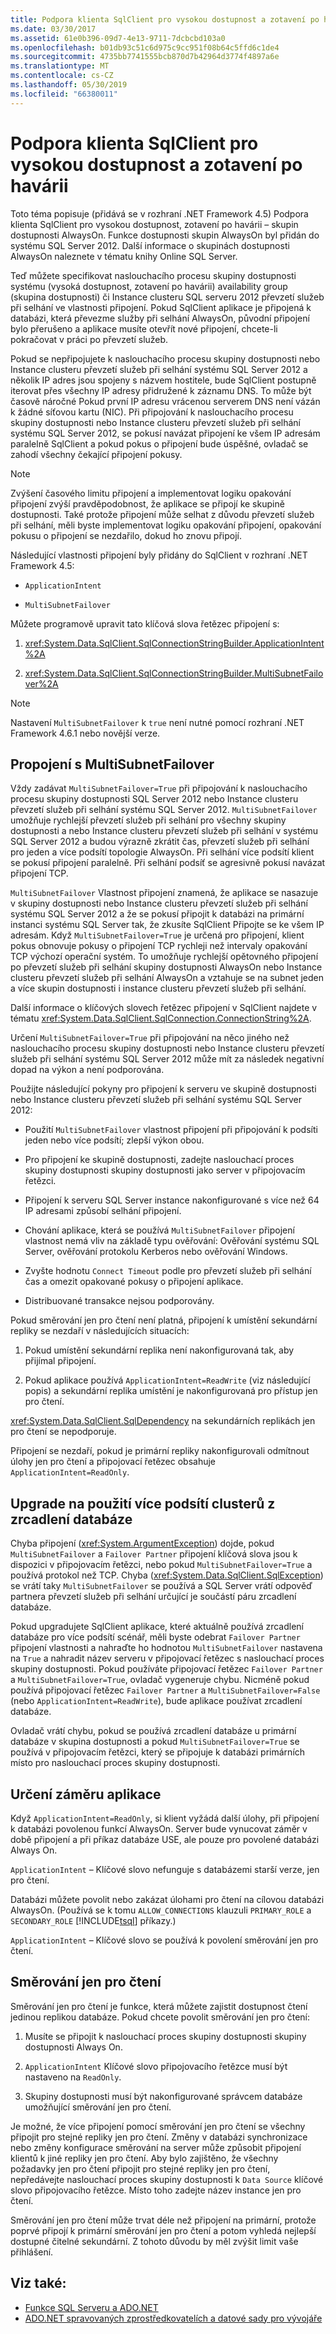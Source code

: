 ```yaml
---
title: Podpora klienta SqlClient pro vysokou dostupnost a zotavení po havárii
ms.date: 03/30/2017
ms.assetid: 61e0b396-09d7-4e13-9711-7dcbcbd103a0
ms.openlocfilehash: b01db93c51c6d975c9cc951f08b64c5ffd6c1de4
ms.sourcegitcommit: 4735bb7741555bcb870d7b42964d3774f4897a6e
ms.translationtype: MT
ms.contentlocale: cs-CZ
ms.lasthandoff: 05/30/2019
ms.locfileid: "66380011"
---
```

# <a name="sqlclient-support-for-high-availability-disaster-recovery"></a>Podpora klienta SqlClient pro vysokou dostupnost a zotavení po havárii
Toto téma popisuje (přidává se v rozhraní .NET Framework 4.5) Podpora klienta SqlClient pro vysokou dostupnost, zotavení po havárii – skupin dostupnosti AlwaysOn.  Funkce dostupnosti skupin AlwaysOn byl přidán do systému SQL Server 2012. Další informace o skupinách dostupnosti AlwaysOn naleznete v tématu knihy Online SQL Server.  
  
 Teď můžete specifikovat naslouchacího procesu skupiny dostupnosti systému (vysoká dostupnost, zotavení po havárii) availability group (skupina dostupnosti) či Instance clusteru SQL serveru 2012 převzetí služeb při selhání ve vlastnosti připojení. Pokud SqlClient aplikace je připojená k databázi, která převezme služby při selhání AlwaysOn, původní připojení bylo přerušeno a aplikace musíte otevřít nové připojení, chcete-li pokračovat v práci po převzetí služeb.  
  
 Pokud se nepřipojujete k naslouchacího procesu skupiny dostupnosti nebo Instance clusteru převzetí služeb při selhání systému SQL Server 2012 a několik IP adres jsou spojeny s názvem hostitele, bude SqlClient postupně iterovat přes všechny IP adresy přidružené k záznamu DNS. To může být časově náročné Pokud první IP adresu vrácenou serverem DNS není vázán k žádné síťovou kartu (NIC). Při připojování k naslouchacího procesu skupiny dostupnosti nebo Instance clusteru převzetí služeb při selhání systému SQL Server 2012, se pokusí navázat připojení ke všem IP adresám paralelně SqlClient a pokud pokus o připojení bude úspěšné, ovladač se zahodí všechny čekající připojení pokusy.  
  
> [!NOTE]
>  Zvýšení časového limitu připojení a implementovat logiku opakování připojení zvýší pravděpodobnost, že aplikace se připojí ke skupině dostupnosti. Také protože připojení může selhat z důvodu převzetí služeb při selhání, měli byste implementovat logiku opakování připojení, opakování pokusu o připojení se nezdařilo, dokud ho znovu připojí.  
  
 Následující vlastnosti připojení byly přidány do SqlClient v rozhraní .NET Framework 4.5:  
  
- `ApplicationIntent`  
  
- `MultiSubnetFailover`  
  
 Můžete programově upravit tato klíčová slova řetězec připojení s:  
  
1. <xref:System.Data.SqlClient.SqlConnectionStringBuilder.ApplicationIntent%2A>  
  
2. <xref:System.Data.SqlClient.SqlConnectionStringBuilder.MultiSubnetFailover%2A>  

> [!NOTE]
>  Nastavení `MultiSubnetFailover` k `true` není nutné pomocí rozhraní .NET Framework 4.6.1 nebo novější verze.
  
## <a name="connecting-with-multisubnetfailover"></a>Propojení s MultiSubnetFailover  
 Vždy zadávat `MultiSubnetFailover=True` při připojování k naslouchacího procesu skupiny dostupnosti SQL Server 2012 nebo Instance clusteru převzetí služeb při selhání systému SQL Server 2012. `MultiSubnetFailover` umožňuje rychlejší převzetí služeb při selhání pro všechny skupiny dostupnosti a nebo Instance clusteru převzetí služeb při selhání v systému SQL Server 2012 a budou výrazně zkrátit čas, převzetí služeb při selhání pro jeden a více podsítí topologie AlwaysOn. Při selhání více podsítí klient se pokusí připojení paralelně. Při selhání podsíť se agresivně pokusí navázat připojení TCP.  
  
 `MultiSubnetFailover` Vlastnost připojení znamená, že aplikace se nasazuje v skupiny dostupnosti nebo Instance clusteru převzetí služeb při selhání systému SQL Server 2012 a že se pokusí připojit k databázi na primární instanci systému SQL Server tak, že zkusíte SqlClient Připojte se ke všem IP adresám. Když `MultiSubnetFailover=True` je určená pro připojení, klient pokus obnovuje pokusy o připojení TCP rychleji než intervaly opakování TCP výchozí operační systém. To umožňuje rychlejší opětovného připojení po převzetí služeb při selhání skupiny dostupnosti AlwaysOn nebo Instance clusteru převzetí služeb při selhání AlwaysOn a vztahuje se na subnet jeden a více skupin dostupnosti i instance clusteru převzetí služeb při selhání.  
  
 Další informace o klíčových slovech řetězec připojení v SqlClient najdete v tématu <xref:System.Data.SqlClient.SqlConnection.ConnectionString%2A>.  
  
 Určení `MultiSubnetFailover=True` při připojování na něco jiného než naslouchacího procesu skupiny dostupnosti nebo Instance clusteru převzetí služeb při selhání systému SQL Server 2012 může mít za následek negativní dopad na výkon a není podporována.  
  
 Použijte následující pokyny pro připojení k serveru ve skupině dostupnosti nebo Instance clusteru převzetí služeb při selhání systému SQL Server 2012:  
  
- Použití `MultiSubnetFailover` vlastnost připojení při připojování k podsíti jeden nebo více podsítí; zlepší výkon obou.  
  
- Pro připojení ke skupině dostupnosti, zadejte naslouchací proces skupiny dostupnosti skupiny dostupnosti jako server v připojovacím řetězci.  
  
- Připojení k serveru SQL Server instance nakonfigurované s více než 64 IP adresami způsobí selhání připojení.  
  
- Chování aplikace, která se používá `MultiSubnetFailover` připojení vlastnost nemá vliv na základě typu ověřování: Ověřování systému SQL Server, ověřování protokolu Kerberos nebo ověřování Windows.  
  
- Zvyšte hodnotu `Connect Timeout` podle pro převzetí služeb při selhání čas a omezit opakované pokusy o připojení aplikace.  
  
- Distribuované transakce nejsou podporovány.  
  
 Pokud směrování jen pro čtení není platná, připojení k umístění sekundární repliky se nezdaří v následujících situacích:  
  
1. Pokud umístění sekundární replika není nakonfigurovaná tak, aby přijímal připojení.  
  
2. Pokud aplikace používá `ApplicationIntent=ReadWrite` (viz následující popis) a sekundární replika umístění je nakonfigurovaná pro přístup jen pro čtení.  
  
 <xref:System.Data.SqlClient.SqlDependency> na sekundárních replikách jen pro čtení se nepodporuje.  
  
 Připojení se nezdaří, pokud je primární repliky nakonfigurovali odmítnout úlohy jen pro čtení a připojovací řetězec obsahuje `ApplicationIntent=ReadOnly`.  
  
## <a name="upgrading-to-use-multi-subnet-clusters-from-database-mirroring"></a>Upgrade na použití více podsítí clusterů z zrcadlení databáze  
 Chyba připojení (<xref:System.ArgumentException>) dojde, pokud `MultiSubnetFailover` a `Failover Partner` připojení klíčová slova jsou k dispozici v připojovacím řetězci, nebo pokud `MultiSubnetFailover=True` a používá protokol než TCP. Chyba (<xref:System.Data.SqlClient.SqlException>) se vrátí taky `MultiSubnetFailover` se používá a SQL Server vrátí odpověď partnera převzetí služeb při selhání určující je součástí páru zrcadlení databáze.  
  
 Pokud upgradujete SqlClient aplikace, které aktuálně používá zrcadlení databáze pro více podsítí scénář, měli byste odebrat `Failover Partner` připojení vlastnosti a nahraďte ho hodnotou `MultiSubnetFailover` nastavena na `True` a nahradit název serveru v připojovací řetězec s naslouchací proces skupiny dostupnosti. Pokud používáte připojovací řetězec `Failover Partner` a `MultiSubnetFailover=True`, ovladač vygeneruje chybu. Nicméně pokud používá připojovací řetězec `Failover Partner` a `MultiSubnetFailover=False` (nebo `ApplicationIntent=ReadWrite`), bude aplikace používat zrcadlení databáze.  
  
 Ovladač vrátí chybu, pokud se používá zrcadlení databáze u primární databáze v skupina dostupnosti a pokud `MultiSubnetFailover=True` se používá v připojovacím řetězci, který se připojuje k databázi primárních místo pro naslouchací proces skupiny dostupnosti.  
  
## <a name="specifying-application-intent"></a>Určení záměru aplikace  
 Když `ApplicationIntent=ReadOnly`, si klient vyžádá další úlohy, při připojení k databázi povolenou funkcí AlwaysOn. Server bude vynucovat záměr v době připojení a při příkaz databáze USE, ale pouze pro povolené databázi Always On.  
  
 `ApplicationIntent` – Klíčové slovo nefunguje s databázemi starší verze, jen pro čtení.  
  
 Databázi můžete povolit nebo zakázat úlohami pro čtení na cílovou databázi AlwaysOn. (Používá se k tomu `ALLOW_CONNECTIONS` klauzuli `PRIMARY_ROLE` a `SECONDARY_ROLE` [!INCLUDE[tsql](../../../../../includes/tsql-md.md)] příkazy.)  
  
 `ApplicationIntent` – Klíčové slovo se používá k povolení směrování jen pro čtení.  
  
## <a name="read-only-routing"></a>Směrování jen pro čtení  
 Směrování jen pro čtení je funkce, která můžete zajistit dostupnost čtení jedinou replikou databáze. Pokud chcete povolit směrování jen pro čtení:  
  
1. Musíte se připojit k naslouchací proces skupiny dostupnosti skupiny dostupnosti Always On.  
  
2. `ApplicationIntent` Klíčové slovo připojovacího řetězce musí být nastaveno na `ReadOnly`.  
  
3. Skupiny dostupnosti musí být nakonfigurované správcem databáze umožňující směrování jen pro čtení.  
  
 Je možné, že více připojení pomocí směrování jen pro čtení se všechny připojit pro stejné repliky jen pro čtení. Změny v databázi synchronizace nebo změny konfigurace směrování na server může způsobit připojení klientů k jiné repliky jen pro čtení. Aby bylo zajištěno, že všechny požadavky jen pro čtení připojit pro stejné repliky jen pro čtení, nepředávejte naslouchací proces skupiny dostupnosti k `Data Source` klíčové slovo připojovacího řetězce. Místo toho zadejte název instance jen pro čtení.  
  
 Směrování jen pro čtení může trvat déle než připojení na primární, protože poprvé připojí k primární směrování jen pro čtení a potom vyhledá nejlepší dostupné čitelné sekundární. Z tohoto důvodu by měl zvýšit limit vaše přihlášení.  
  
## <a name="see-also"></a>Viz také:

- [Funkce SQL Serveru a ADO.NET](../../../../../docs/framework/data/adonet/sql/sql-server-features-and-adonet.md)
- [ADO.NET spravovaných zprostředkovatelích a datové sady pro vývojáře](https://go.microsoft.com/fwlink/?LinkId=217917)
